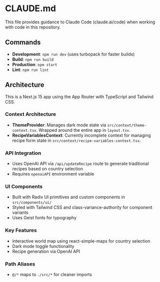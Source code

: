 # CLAUDE.md

This file provides guidance to Claude Code (claude.ai/code) when working with code in this repository.

## Commands

- **Development**: `npm run dev` (uses turbopack for faster builds)
- **Build**: `npm run build`
- **Production**: `npm start`
- **Lint**: `npm run lint`

## Architecture

This is a Next.js 15 app using the App Router with TypeScript and Tailwind CSS.

### Context Architecture
- **ThemeProvider**: Manages dark mode state via `src/context/theme-context.tsx`. Wrapped around the entire app in `layout.tsx`.
- **RecipeVariablesContext**: Currently incomplete context for managing recipe form state in `src/context/recipe-variables-context.tsx`.

### API Integration
- Uses OpenAI API via `/api/updateRecipe` route to generate traditional recipes based on country selection
- Requires `openaiAPI` environment variable

### UI Components
- Built with Radix UI primitives and custom components in `src/components/ui/`
- Styled with Tailwind CSS and class-variance-authority for component variants
- Uses Geist fonts for typography

### Key Features
- Interactive world map using react-simple-maps for country selection
- Dark mode toggle functionality
- Recipe generation via OpenAI API

### Path Aliases
- `@/*` maps to `./src/*` for cleaner imports